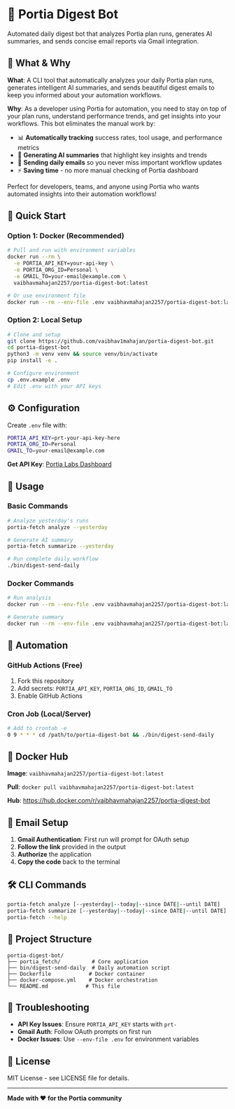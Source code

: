 # 🤖 Portia Digest Bot

Automated daily digest bot that analyzes Portia plan runs, generates AI summaries, and sends concise email reports via Gmail integration.

## 🎯 What & Why

**What**: A CLI tool that automatically analyzes your daily Portia plan runs, generates intelligent AI summaries, and sends beautiful digest emails to keep you informed about your automation workflows.

**Why**: As a developer using Portia for automation, you need to stay on top of your plan runs, understand performance trends, and get insights into your workflows. This bot eliminates the manual work by:
- 📊 **Automatically tracking** success rates, tool usage, and performance metrics
- 🤖 **Generating AI summaries** that highlight key insights and trends  
- 📧 **Sending daily emails** so you never miss important workflow updates
- ⚡ **Saving time** - no more manual checking of Portia dashboard

Perfect for developers, teams, and anyone using Portia who wants automated insights into their automation workflows!

## 🚀 Quick Start

### Option 1: Docker (Recommended)
```bash
# Pull and run with environment variables
docker run --rm \
  -e PORTIA_API_KEY=your-api-key \
  -e PORTIA_ORG_ID=Personal \
  -e GMAIL_TO=your-email@example.com \
  vaibhavmahajan2257/portia-digest-bot:latest

# Or use environment file
docker run --rm --env-file .env vaibhavmahajan2257/portia-digest-bot:latest
```

### Option 2: Local Setup
```bash
# Clone and setup
git clone https://github.com/vaibhav1mahajan/portia-digest-bot.git
cd portia-digest-bot
python3 -m venv venv && source venv/bin/activate
pip install -e .

# Configure environment
cp .env.example .env
# Edit .env with your API keys
```

## ⚙️ Configuration

Create `.env` file with:
```bash
PORTIA_API_KEY=prt-your-api-key-here
PORTIA_ORG_ID=Personal
GMAIL_TO=your-email@example.com
```

**Get API Key**: [Portia Labs Dashboard](https://app.portialabs.ai/)

## 📖 Usage

### Basic Commands
```bash
# Analyze yesterday's runs
portia-fetch analyze --yesterday

# Generate AI summary
portia-fetch summarize --yesterday

# Run complete daily workflow
./bin/digest-send-daily
```

### Docker Commands
```bash
# Run analysis
docker run --rm --env-file .env vaibhavmahajan2257/portia-digest-bot:latest portia-fetch analyze --yesterday

# Generate summary
docker run --rm --env-file .env vaibhavmahajan2257/portia-digest-bot:latest portia-fetch summarize --yesterday
```

## 🔄 Automation

### GitHub Actions (Free)
1. Fork this repository
2. Add secrets: `PORTIA_API_KEY`, `PORTIA_ORG_ID`, `GMAIL_TO`
3. Enable GitHub Actions

### Cron Job (Local/Server)
```bash
# Add to crontab -e
0 9 * * * cd /path/to/portia-digest-bot && ./bin/digest-send-daily
```

## 🐳 Docker Hub

**Image**: `vaibhavmahajan2257/portia-digest-bot:latest`

**Pull**: `docker pull vaibhavmahajan2257/portia-digest-bot:latest`

**Hub**: https://hub.docker.com/r/vaibhavmahajan2257/portia-digest-bot

## 📧 Email Setup

1. **Gmail Authentication**: First run will prompt for OAuth setup
2. **Follow the link** provided in the output
3. **Authorize** the application
4. **Copy the code** back to the terminal

## 🛠️ CLI Commands

```bash
portia-fetch analyze [--yesterday|--today|--since DATE|--until DATE]
portia-fetch summarize [--yesterday|--today|--since DATE|--until DATE]
portia-fetch --help
```

## 📁 Project Structure

```
portia-digest-bot/
├── portia_fetch/          # Core application
├── bin/digest-send-daily  # Daily automation script
├── Dockerfile            # Docker container
├── docker-compose.yml    # Docker orchestration
└── README.md            # This file
```

## 🔧 Troubleshooting

- **API Key Issues**: Ensure `PORTIA_API_KEY` starts with `prt-`
- **Gmail Auth**: Follow OAuth prompts on first run
- **Docker Issues**: Use `--env-file .env` for environment variables

## 📄 License

MIT License - see LICENSE file for details.

---

**Made with ❤️ for the Portia community**
